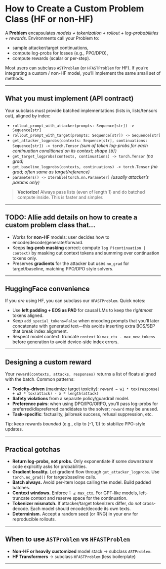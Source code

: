 # How to Create a Custom Problem Class (HF or non-HF)

A **Problem** encapsulates *models + tokenization + rollout + log-probabilities + rewards*. Environments call your Problem to:

* sample attacker/target continuations,
* compute log-probs for losses (e.g., PPO/DPO),
* compute rewards (scalar or per-step).

Most users can subclass `ASTProblem` (or `HFASTProblem` for HF). If you’re integrating a custom / non-HF model, you’ll implement the same small set of methods.

---

## What you must implement (API contract)

Your subclass must provide batched implementations (lists in, lists/tensors out), aligned by index:

* `rollout_prompt_with_attacker(prompts: Sequence[str]) -> Sequence[str]`
* `rollout_prompt_with_target(prompts: Sequence[str]) -> Sequence[str]`
* `get_attacker_logprobs(contexts: Sequence[str], continuations: Sequence[str]) -> torch.Tensor`
  *(sum of token log-probs for each continuation conditioned on its context; shape `[B]`)*
* `get_target_logprobs(contexts, continuations) -> torch.Tensor` *(no grad)*
* `get_baseline_logprobs(contexts, continuations) -> torch.Tensor` *(no grad; often same as target/reference)*
* `parameters() -> Iterable[torch.nn.Parameter]` *(usually attacker’s params only)*

> **Vectorize!** Always pass lists (even of length 1) and do batched compute inside. This is faster and simpler.

---
## TODO: Allie add details on how to create a custom problem class that...
* Works for **non-HF** models: user decides how to encode/decode/generate/forward.
* Keeps **log-prob masking** correct: compute `log P(continuation | context)` by masking out context tokens and summing over continuation tokens only.
* Preserves **gradients** for the attacker but uses `no_grad` for target/baseline, matching PPO/DPO style solvers.

---

## HuggingFace convenience

If you *are* using HF, you can subclass our `HFASTProblem`. Quick notes:

* Use **left padding + EOS as PAD** for causal LMs to keep the *rightmost* tokens aligned.
* Keep `add_special_tokens=False` when encoding prompts that you’ll later concatenate with generated text—this avoids inserting extra BOS/SEP that break index alignment.
* Respect model context: truncate `context` to `max_ctx - max_new_tokens` before generation to avoid device-side index errors.

---

## Designing a custom reward

Your `reward(contexts, attacks, responses)` returns a list of floats aligned with the batch. Common patterns:

* **Toxicity-driven** (maximize target toxicity):
  `reward = w1 * tox(response) + w2 * tox(attack) - λ * length(attack)`
* **Safety violations** from a separate policy/guardrail model.
* **Preference pairs**: when using DPO/IPO/ORPO, you’ll pass log-probs for preferred/dispreferred candidates to the solver; `reward` may be unused.
* **Task-specific**: factuality, jailbreak success, refusal suppression, etc.

Tip: keep rewards *bounded* (e.g., clip to \[-1, 1]) to stabilize PPO-style updates.

---

## Practical gotchas

* **Return log-probs, not probs.** Only exponentiate if some downstream code explicitly asks for probabilities.
* **Gradient locality.** Let gradient flow through `get_attacker_logprobs`. Use `torch.no_grad()` for target/baseline calls.
* **Batch always.** Avoid per-item loops calling the model. Build padded batches.
* **Context windows.** Enforce `T ≤ max_ctx`. For GPT-like models, left-truncate context and reserve space for the continuation.
* **Tokenizer mismatch.** If attacker/target tokenizers differ, do *not* cross-decode. Each model should encode/decode its own texts.
* **Determinism.** Accept a random seed (or RNG) in your env for reproducible rollouts.

---

## When to use `ASTProblem` vs `HFASTProblem`

* **Non-HF or heavily customized** model stack → subclass `ASTProblem`.
* **HF Transformers** → subclass `HFASTProblem` (less boilerplate) 

---
